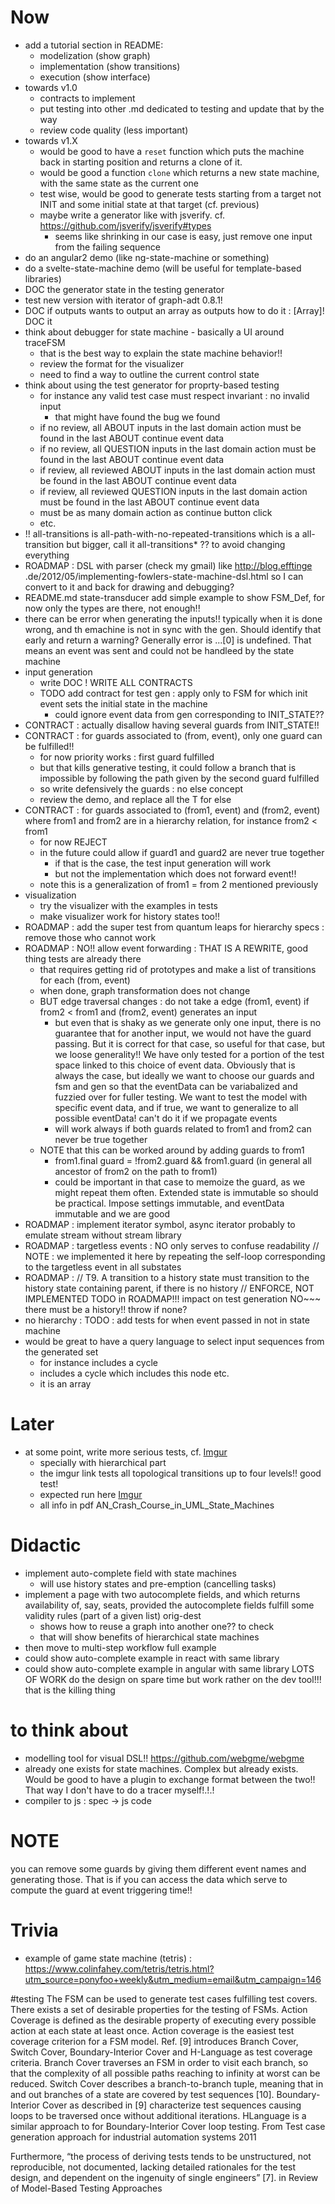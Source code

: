 # Now
- add a tutorial section in README:
  - modelization (show graph)
  - implementation (show transitions)
  - execution (show interface)
- towards v1.0
    - contracts to implement
    - put testing into other .md dedicated to testing and update that by the way
    - review code quality (less important)
- towards v1.X
  - would be good to have a `reset` function which puts the machine back in starting position and 
returns a clone of it.
  - would be good a function `clone` which returns a new state machine, with the same state as the 
current one
  - test wise, would be good to generate tests starting from a target not INIT and some initial 
state at that target (cf. previous) 
  - maybe write a generator like with jsverify. cf. https://github.com/jsverify/jsverify#types 
    - seems like shrinking in our case is easy, just remove one input from the failing sequence
- do an angular2 demo (like ng-state-machine or something)
- do a svelte-state-machine demo (will be useful for template-based libraries)
- DOC the generator state in the testing generator
- test new version with iterator of graph-adt 0.8.1!
- DOC if outputs wants to output an array as outputs how to do it : [Array]! DOC it
- think about debugger for state machine - basically a UI around traceFSM
  - that is the best way to explain the state machine behavior!!
  - review the format for the visualizer
  - need to find a way to outline the current control state
- think about using the test generator for proprty-based testing
  - for instance any valid test case must respect invariant : no invalid input
    - that might have found the bug we found
  - if no review, all ABOUT inputs in the last domain action must be found in the last ABOUT
    continue event data
  - if no review, all QUESTION inputs in the last domain action must be found in the last ABOUT
    continue event data
  - if review, all reviewed ABOUT inputs in the last domain action must be found in the last
    ABOUT continue event data
  - if review, all reviewed QUESTION inputs in the last domain action must be found in the last
    ABOUT continue event data
  - must be as many domain action as continue button click
  - etc.
- !! all-transitions is all-path-with-no-repeated-transitions which is a all-transition but
bigger, call it all-transitions* ?? to avoid changing everything
- ROADMAP : DSL with parser (check my gmail) like http://blog.efftinge
.de/2012/05/implementing-fowlers-state-machine-dsl.html so I can convert to it and back for
drawing and debugging?
- README.md state-transducer add simple example to show FSM_Def, for now only the types are there,
not enough!!
- there can be error when generating the inputs!! typically when it is done wrong, and th
emachine is not in sync with the gen. Should identify that early and return a warning? Generally
error is ...[0] is undefined. That means an event was sent and could not be handleed by the state
 machine
- input generation
  - write DOC
! WRITE ALL CONTRACTS
  - TODO add contract for test gen : apply only to FSM for which init event sets the initial state
   in the machine
     - could ignore event data from gen corresponding to INIT_STATE??
- CONTRACT : actually disallow having several guards from INIT_STATE!!
- CONTRACT : for guards associated to (from, event), only one guard can be fulfilled!!
  - for now priority works : first guard fulfilled
  - but that kills generative testing, it could follow a branch that is impossible by following
  the path given by the second guard fulfilled
  - so write defensively the guards : no else concept
  - review the demo, and replace all the T for else
- CONTRACT : for guards associated to (from1, event) and (from2, event) where from1 and from2 are
 in a hierarchy relation, for instance from2 < from1
   - for now REJECT
   - in the future could allow if guard1 and guard2 are never true together
     - if that is the case, the test input generation will work
     - but not the implementation which does not forward event!!
   - note this is a generalization of from1 = from 2 mentioned previously
- visualization
  - try the visualizer with the examples in tests
  - make visualizer work for history states too!!
- ROADMAP : add the super test from quantum leaps for hierarchy specs : remove those who cannot work
- ROADMAP : NO!! allow event forwarding : THAT IS A REWRITE, good thing tests are already there
  - that requires getting rid of prototypes and make a list of transitions for each (from, event)
  - when done, graph transformation does not change
  - BUT edge traversal changes : do not take a edge (from1, event) if from2 < from1 and
  (from2, event) generates an input
    - but even that is shaky as we generate only one input, there is no guarantee that for
    another input, we would not have the guard passing. But it is correct for that case, so
    useful for that case, but we loose generality!! We have only tested for a portion of the test
     space linked to this choice of event data. Obviously that is always the case, but ideally we
      want to choose our guards and fsm and gen so that the eventData can be variabalized and
      fuzzied over for fuller testing. We want to test the model with specific event data, and if
       true, we want to generalize to all possible eventData! can't do it if we propagate events
    - will work always if both guards related to from1 and from2 can never be true together
  - NOTE that this can be worked around by adding guards to from1
    - from1.final guard = !from2.guard && from1.guard (in general all ancestor of from2 on the
    path to from1)
    - could be important in that case to memoize the guard, as we might repeat them often.
    Extended state is immutable so should be practical. Impose settings immutable, and eventData
    immutable and we are good
- ROADMAP : implement iterator symbol, async iterator probably to emulate stream without stream
library
- ROADMAP : targetless events : NO only serves to confuse readability
      // NOTE : we implemented it here by repeating the self-loop corresponding to the targetless event in all substates
- ROADMAP : // T9. A transition to a history state must transition to the history state containing parent, if there is no history
            // ENFORCE, NOT IMPLEMENTED TODO in ROADMAP!!! impact on test generation
            NO~~~ there must be a history!! throw if none?
- no hierarchy : TODO : add tests for when event passed in not in state machine
- would be great to have a query language to select input sequences from the generated set
  - for instance includes a cycle
  - includes a cycle which includes this node etc.
  - it is an array

# Later
- at some point, write more serious tests, cf. [Imgur](https://i.imgur.com/IWoe84U.png)
  - specially with hierarchical part
  - the imgur link tests all topological transitions up to four levels!! good test!
  - expected run here [Imgur](https://i.imgur.com/Lei0BcM.png)
  - all info in pdf AN_Crash_Course_in_UML_State_Machines

# Didactic
- implement auto-complete field with state machines
  - will use history states and pre-emption (cancelling tasks)
- implement a page with two autocomplete fields, and which returns availability of, say, seats,
provided the autocomplete fields fulfill some validity rules (part of a given list) orig-dest
  - shows how to reuse a graph into another one?? to check
  - that will show benefits of hierarchical state machines
- then move to multi-step workflow full example
- could show auto-complete example in react with same library
- could show auto-complete example in angular with same library
LOTS OF WORK
do the design on spare time but work rather on the dev tool!!! that is the killing thing

# to think about
- modelling tool for visual DSL!! https://github.com/webgme/webgme
- already one exists for state machines. Complex but already exists. Would be good to have a
plugin to exchange format between the two!! That way I don't have to do a tracer myself!.!.!
- compiler to js : spec -> js code

# NOTE
you can remove some guards by giving them different event names and generating those. That is if
you can access the data which serve to compute the guard at event triggering time!!

# Trivia
- example of game state machine (tetris) : https://www.colinfahey.com/tetris/tetris.html?utm_source=ponyfoo+weekly&utm_medium=email&utm_campaign=146

#testing
The FSM can be used to generate test cases fulfilling test
covers. There exists a set of desirable properties for the testing
of FSMs. Action Coverage is defined as the desirable property
of executing every possible action at each state at least once.
Action coverage is the easiest test coverage criterion for a
FSM model. Ref. [9] introduces Branch Cover, Switch Cover,
Boundary-Interior Cover and H-Language as test coverage
criteria. Branch Cover traverses an FSM in order to visit each
branch, so that the complexity of all possible paths reaching
to infinity at worst can be reduced. Switch Cover describes a
branch-to-branch tuple, meaning that in and out branches of
a state are covered by test sequences [10]. Boundary-Interior
Cover as described in [9] characterize test sequences causing
loops to be traversed once without additional iterations. HLanguage is a similar approach to for Boundary-Interior
Cover loop testing. 
From Test case generation approach for industrial automation systems 2011

 Furthermore, “the process of deriving tests tends to be unstructured, not reproducible, not documented,
lacking detailed rationales for the test design, and dependent on the ingenuity of single 
engineers” [7].  in Review of Model-Based Testing Approaches
